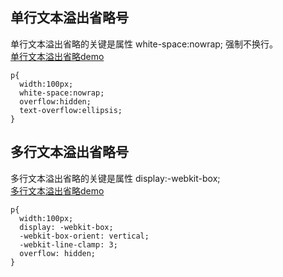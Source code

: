 ## 单行文本溢出省略号
单行文本溢出省略的关键是属性 white-space:nowrap; 强制不换行。  
[单行文本溢出省略demo](http://js.jirengu.com/jahupihote/1/edit?html,css,output)
```
p{
  width:100px;
  white-space:nowrap;
  overflow:hidden;
  text-overflow:ellipsis;
}
```
## 多行文本溢出省略号
多行文本溢出省略的关键是属性 display:-webkit-box;  
[多行文本溢出省略demo](http://js.jirengu.com/quheloraho/1/edit?html,css,output)
```
p{
  width:100px;
  display: -webkit-box;
  -webkit-box-orient: vertical;
  -webkit-line-clamp: 3;
  overflow: hidden;
}
```